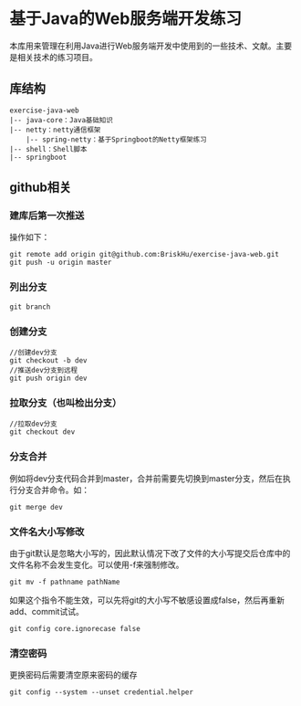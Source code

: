 # 基于Java的Web服务端开发练习
本库用来管理在利用Java进行Web服务端开发中使用到的一些技术、文献。主要是相关技术的练习项目。

## 库结构
```
exercise-java-web
|-- java-core：Java基础知识
|-- netty：netty通信框架
    |-- spring-netty：基于Springboot的Netty框架练习
|-- shell：Shell脚本
|-- springboot
```



## github相关

### 建库后第一次推送

操作如下：
```
git remote add origin git@github.com:BriskHu/exercise-java-web.git
git push -u origin master
```


### 列出分支
```
git branch
```

### 创建分支
```
//创建dev分支
git checkout -b dev
//推送dev分支到远程
git push origin dev
```

### 拉取分支（也叫检出分支）
```
//拉取dev分支
git checkout dev 
```

### 分支合并
例如将dev分支代码合并到master，合并前需要先切换到master分支，然后在执行分支合并命令。如：
```
git merge dev
```


### 文件名大小写修改
由于git默认是忽略大小写的，因此默认情况下改了文件的大小写提交后仓库中的文件名称不会发生变化。可以使用-f来强制修改。
```
git mv -f pathname pathName
```
如果这个指令不能生效，可以先将git的大小写不敏感设置成false，然后再重新add、commit试试。
```
git config core.ignorecase false
```


### 清空密码
更换密码后需要清空原来密码的缓存
```
git config --system --unset credential.helper
```

